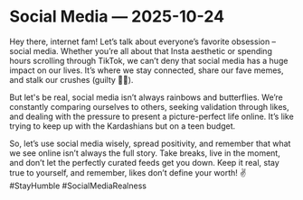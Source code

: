 # Social Media — 2025-10-24

Hey there, internet fam! Let’s talk about everyone’s favorite obsession – social media. Whether you’re all about that Insta aesthetic or spending hours scrolling through TikTok, we can’t deny that social media has a huge impact on our lives. It’s where we stay connected, share our fave memes, and stalk our crushes (guilty 🙋‍♀️). 

But let's be real, social media isn’t always rainbows and butterflies. We’re constantly comparing ourselves to others, seeking validation through likes, and dealing with the pressure to present a picture-perfect life online. It’s like trying to keep up with the Kardashians but on a teen budget.

So, let’s use social media wisely, spread positivity, and remember that what we see online isn’t always the full story. Take breaks, live in the moment, and don’t let the perfectly curated feeds get you down. Keep it real, stay true to yourself, and remember, likes don’t define your worth! ✌️ #StayHumble #SocialMediaRealness